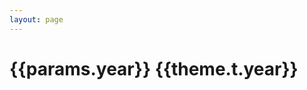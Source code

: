```yaml
---
layout: page
---
```


<script setup>
import { useData } from 'vitepress'
import MonthsOfYear from 'vitepress-sls-blog-tmpl/src/components/list/MonthsOfYear.vue'
import { data } from '../loadPosts.data.js'

const { theme, params } = useData()
</script>

# {{params.year}} {{theme.t.year}}

<MonthsOfYear :allPosts="data.posts" :year="params.year" />
